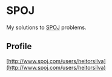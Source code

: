 # SPOJ

My solutions to [SPOJ](http://www.spoj.com/) problems.

## Profile

[http://www.spoj.com/users/heitorsilva](http://www.spoj.com/users/heitorsilva)
